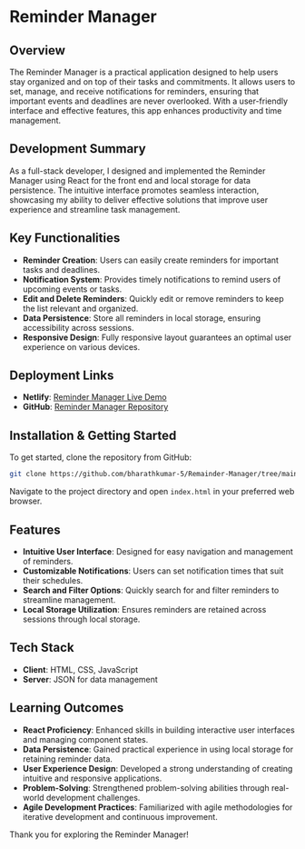 # Reminder Manager

## Overview

The Reminder Manager is a practical application designed to help users stay organized and on top of their tasks and commitments. It allows users to set, manage, and receive notifications for reminders, ensuring that important events and deadlines are never overlooked. With a user-friendly interface and effective features, this app enhances productivity and time management.

## Development Summary

As a full-stack developer, I designed and implemented the Reminder Manager using React for the front end and local storage for data persistence. The intuitive interface promotes seamless interaction, showcasing my ability to deliver effective solutions that improve user experience and streamline task management.

## Key Functionalities

- **Reminder Creation**: Users can easily create reminders for important tasks and deadlines.
- **Notification System**: Provides timely notifications to remind users of upcoming events or tasks.
- **Edit and Delete Reminders**: Quickly edit or remove reminders to keep the list relevant and organized.
- **Data Persistence**: Store all reminders in local storage, ensuring accessibility across sessions.
- **Responsive Design**: Fully responsive layout guarantees an optimal user experience on various devices.

## Deployment Links

- **Netlify**: [Reminder Manager Live Demo](https://github.com/bharathkumar-5/Remainder-Manager/tree/main)
- **GitHub**: [Reminder Manager Repository](https://github.com/bharathkumar-5/Remainder-Manager/tree/main)

## Installation & Getting Started

To get started, clone the repository from GitHub:

```bash
git clone https://github.com/bharathkumar-5/Remainder-Manager/tree/main
```

Navigate to the project directory and open `index.html` in your preferred web browser.

## Features

- **Intuitive User Interface**: Designed for easy navigation and management of reminders.
- **Customizable Notifications**: Users can set notification times that suit their schedules.
- **Search and Filter Options**: Quickly search for and filter reminders to streamline management.
- **Local Storage Utilization**: Ensures reminders are retained across sessions through local storage.

## Tech Stack

- **Client**: HTML, CSS, JavaScript
- **Server**: JSON for data management

## Learning Outcomes

- **React Proficiency**: Enhanced skills in building interactive user interfaces and managing component states.
- **Data Persistence**: Gained practical experience in using local storage for retaining reminder data.
- **User Experience Design**: Developed a strong understanding of creating intuitive and responsive applications.
- **Problem-Solving**: Strengthened problem-solving abilities through real-world development challenges.
- **Agile Development Practices**: Familiarized with agile methodologies for iterative development and continuous improvement.

Thank you for exploring the Reminder Manager!
